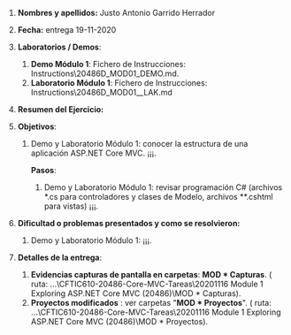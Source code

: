 1. **Nombres y apellidos:** Justo Antonio Garrido Herrador
2. **Fecha:** entrega 19-11-2020
3. **Laboratorios / Demos**: 
   
      1. **Demo Módulo 1**: Fichero de Instrucciones: Instructions\20486D_MOD01_DEMO.md. 
      2. **Laboratorio Módulo 1**: Fichero de Instrucciones: Instructions\20486D_MOD01__LAK.md
4. **Resumen del Ejercicio:**
1. **Objetivos**: 
   
      1. Demo y Laboratorio Módulo 1: conocer la estructura de una aplicación ASP.NET Core MVC.   ¡¡¡. 
      
         **Pasos**: 
      
         1. Demo y Laboratorio Módulo 1: revisar programación C# (archivos *.cs para controladores y clases de Modelo, archivos **.cshtml para vistas)  ¡¡¡.
6. **Dificultad o problemas presentados y como se resolvieron:** 
   
      1. Demo y Laboratorio Módulo 1:  ¡¡¡.
7. **Detalles de la entrega**:
   
      1. **Evidencias capturas de pantalla en carpetas**: **MOD * Capturas**. ( ruta: ...\\CFTIC610-20486-Core-MVC-Tareas\20201116 Module 1 Exploring ASP.NET Core MVC (20486)\MOD * Capturas).
      2. **Proyectos modificados** : ver carpetas "**MOD * Proyectos**". ( ruta: ...\CFTIC610-20486-Core-MVC-Tareas\20201116 Module 1 Exploring ASP.NET Core MVC (20486)\MOD * Proyectos).

